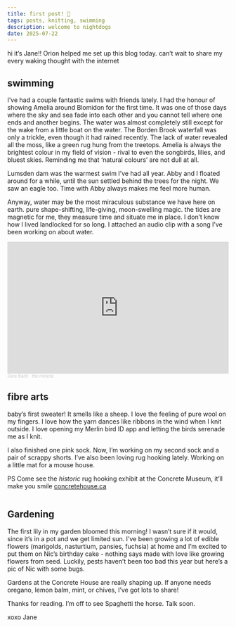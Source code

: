 ```yaml
---
title: first post! 🐠
tags: posts, knitting, swimming
description: welcome to nightdogs
date: 2025-07-22
---
```

hi it’s Jane!! Orion helped me set up this blog today. can’t wait to share my every waking thought with the internet

## swimming
I’ve had a couple fantastic swims with friends lately. I had the honour of showing Amelia around Blomidon for the first time. It was one of those days where the sky and sea fade into each other and you cannot tell where one ends and another begins. The water was almost completely still except for the wake from a little boat on the water. The Borden Brook waterfall was only a trickle, even though it had rained recently. The lack of water revealed all the moss, like a green rug hung from the treetops. Amelia is always the brightest colour in my field of vision - rival to even the songbirds, lilies, and bluest skies. Reminding me that ‘natural colours’ are not dull at all.

Lumsden dam was the warmest swim I’ve had all year. Abby and I floated around for a while, until the sun settled behind the trees for the night. We saw an eagle too. Time with Abby always makes me feel more human. 

Anyway, water may be the most miraculous substance we have here on earth. pure shape-shifting, life-giving, moon-swelling magic. the tides are magnetic for me, they measure time and situate me in place. I don’t know how I lived landlocked for so long. I attached an audio clip with a song I’ve been working on about water.

<div style="display: flex; gap: 1rem; flex-wrap: wrap;">
  <div>
    <a data-pin-do="embedPin" href="https://ca.pinterest.com/pin/602778731414961379/"></a>
  </div>
  <div>
    <a data-pin-do="embedPin" href="https://ca.pinterest.com/pin/602778731414961374/"></a>
  </div>
  <div>
    <a data-pin-do="embedPin" href="https://ca.pinterest.com/pin/602778731414961369/"></a>
  </div>
  <div>
    <a data-pin-do="embedPin" href="https://ca.pinterest.com/pin/602778731414961365/"></a>
  </div>
  <div>
    <a data-pin-do="embedPin" href="https://ca.pinterest.com/pin/602778731414961354/"></a>
  </div>
  <div>
    <a data-pin-do="embedPin" href="https://ca.pinterest.com/pin/602778731414961603/"></a>
  </div>
</div>
<script async defer src="//assets.pinterest.com/js/pinit.js"></script>

<!-- SoundCloud embed -->
<iframe width="100%" height="300" scrolling="no" frameborder="no" allow="autoplay" src="https://w.soundcloud.com/player/?url=https%3A//api.soundcloud.com/tracks/2134704477&color=%23ff5500&auto_play=false&hide_related=false&show_comments=true&show_user=true&show_reposts=false&show_teaser=true&visual=true"></iframe><div style="font-size: 10px; color: #cccccc;line-break: anywhere;word-break: normal;overflow: hidden;white-space: nowrap;text-overflow: ellipsis; font-family: Interstate,Lucida Grande,Lucida Sans Unicode,Lucida Sans,Garuda,Verdana,Tahoma,sans-serif;font-weight: 100;"><a href="https://soundcloud.com/jane-bach-307884092" title="Jane Bach" target="_blank" style="color: #cccccc; text-decoration: none;">Jane Bach</a> · <a href="https://soundcloud.com/jane-bach-307884092/the-miracle" title="the miracle" target="_blank" style="color: #cccccc; text-decoration: none;">the miracle</a></div>

## fibre arts
baby’s first sweater! It smells like a sheep. I love the feeling of pure wool on my fingers. I love how the yarn dances like ribbons in the wind when I knit outside. I love opening my Merlin bird ID app and letting the birds serenade me as I knit.

I also finished one pink sock. Now, I’m working on my second sock and a pair of scrappy shorts. I’ve also been loving rug hooking lately. Working on a little mat for a mouse house.

PS Come see the *historic* rug hooking exhibit at the Concrete Museum, it’ll make you smile 
[concretehouse.ca](concretehouse.ca)

<div style="display: flex; gap: 1rem; flex-wrap: wrap;">
  <div>
    <a data-pin-do="embedPin" href="https://ca.pinterest.com/pin/602778731414961806/"></a>
  </div>
  <div>
    <a data-pin-do="embedPin" href="https://ca.pinterest.com/pin/602778731414961814/"></a>
  </div>
  <div>
    <a data-pin-do="embedPin" href="https://ca.pinterest.com/pin/602778731414961855/"></a>
  </div>
  <div>
    <a data-pin-do="embedPin" href="https://ca.pinterest.com/pin/602778731414961875/"></a>
  </div>
</div>
<script async defer src="//assets.pinterest.com/js/pinit.js"></script>

## Gardening

The first lily in my garden bloomed this morning! I wasn’t sure if it would, since it’s in a pot and we get limited sun. 
I’ve been growing a lot of edible flowers (marigolds, nasturtium, pansies, fuchsia)   at home and I’m excited to put them on Nic’s birthday cake - nothing says made with love like growing flowers from seed.
Luckily, pests haven’t been too bad this year but here’s a pic of Nic with some bugs.

  <a data-pin-do="embedPin" href="https://ca.pinterest.com/pin/602778731414962011/"></a>

  Gardens at the Concrete House are really shaping up. If anyone needs oregano, lemon balm, mint, or chives, I’ve got lots to share!

Thanks for reading. I’m off to see Spaghetti the horse. Talk soon.

xoxo Jane

